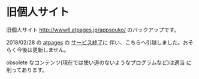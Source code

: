# 旧個人サイト

旧個人サイト http://www6.atpages.jp/appsouko/ のバックアップです。

2018/02/28 の [atpages](http://atpages.jp/) の
[サービス終了](https://www10.atwiki.jp/atpagesguide/pages/367.html)に
伴い、こちらへ引越しました。おそらく今後は更新しません。

obsolete なコンテンツ(現在では使い道のないようなプログラムなど)は適当
に削ってあります。

